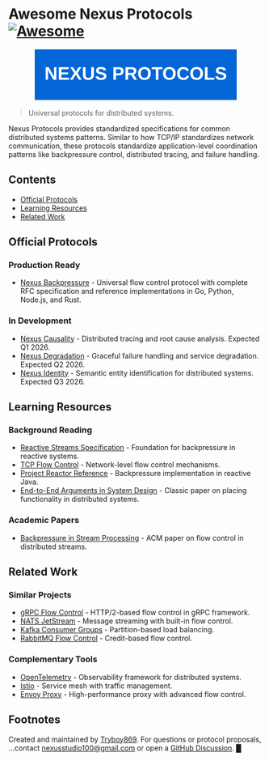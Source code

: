 # Awesome Nexus Protocols [![Awesome](https://awesome.re/badge.svg)](https://awesome.re)

<div align="center">
  <img src="https://raw.githubusercontent.com/Tryboy869/awesome-nexus-protocols/main/logo.svg" alt="Nexus Protocols" width="400">
</div>

> Universal protocols for distributed systems.

Nexus Protocols provides standardized specifications for common distributed systems patterns. Similar to how TCP/IP standardizes network communication, these protocols standardize application-level coordination patterns like backpressure control, distributed tracing, and failure handling.

## Contents

- [Official Protocols](#official-protocols)
- [Learning Resources](#learning-resources)
- [Related Work](#related-work)

## Official Protocols

### Production Ready

- [Nexus Backpressure](https://github.com/Tryboy869/nexus-backpressure#readme) - Universal flow control protocol with complete RFC specification and reference implementations in Go, Python, Node.js, and Rust.

### In Development

- [Nexus Causality](https://github.com/Tryboy869/nexus-causality#readme) - Distributed tracing and root cause analysis. Expected Q1 2026.
- [Nexus Degradation](https://github.com/Tryboy869/nexus-degradation#readme) - Graceful failure handling and service degradation. Expected Q2 2026.
- [Nexus Identity](https://github.com/Tryboy869/nexus-identity#readme) - Semantic entity identification for distributed systems. Expected Q3 2026.

## Learning Resources

### Background Reading

- [Reactive Streams Specification](https://www.reactive-streams.org/) - Foundation for backpressure in reactive systems.
- [TCP Flow Control](https://en.wikipedia.org/wiki/Transmission_Control_Protocol#Flow_control) - Network-level flow control mechanisms.
- [Project Reactor Reference](https://projectreactor.io/docs/core/release/reference/) - Backpressure implementation in reactive Java.
- [End-to-End Arguments in System Design](https://web.mit.edu/Saltzer/www/publications/endtoend/endtoend.pdf) - Classic paper on placing functionality in distributed systems.

### Academic Papers

- [Backpressure in Stream Processing](https://dl.acm.org/doi/10.1145/3093742.3093925) - ACM paper on flow control in distributed streams.

## Related Work

### Similar Projects

- [gRPC Flow Control](https://grpc.io/docs/guides/flow-control/) - HTTP/2-based flow control in gRPC framework.
- [NATS JetStream](https://docs.nats.io/nats-concepts/jetstream) - Message streaming with built-in flow control.
- [Kafka Consumer Groups](https://kafka.apache.org/documentation/#consumerconfigs) - Partition-based load balancing.
- [RabbitMQ Flow Control](https://www.rabbitmq.com/flow-control.html) - Credit-based flow control.

### Complementary Tools

- [OpenTelemetry](https://opentelemetry.io/) - Observability framework for distributed systems.
- [Istio](https://istio.io/) - Service mesh with traffic management.
- [Envoy Proxy](https://www.envoyproxy.io/) - High-performance proxy with advanced flow control.

## Footnotes

Created and maintained by [Tryboy869](https://github.com/Tryboy869). For questions or protocol proposals, ...contact nexusstudio100@gmail.com or open a [GitHub Discussion](https://github.com/Tryboy869/awesome-nexus-protocols/discussions).
█